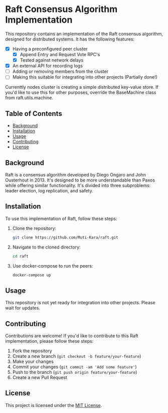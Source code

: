 # Raft Consensus Algorithm Implementation

This repository contains an implementation of the Raft consensus algorithm, designed for distributed systems. It has the following features:

- [x] Having a preconfigured peer cluster
    - [x] Append Entry and Request Vote RPC's
    - [x] Tested against network delays
- [x] An external API for recording logs
- [ ] Adding or removing members from the cluster
- [ ] Making this suitable for integrating into other projects (Partially done!)

Currenttly nodes cluster is creating a simple distributed key-value store. If you'd like to use this for other purposes, override the BaseMachine class from raft.utils.machine.

## Table of Contents

- [Background](#background)
- [Installation](#installation)
- [Usage](#usage)
- [Contributing](#contributing)
- [License](#license)

## Background

Raft is a consensus algorithm developed by Diego Ongaro and John Ousterhout in 2013. It's designed to be more understandable than Paxos while offering similar functionality. It's divided into three subproblems: leader election, log replication, and safety.

## Installation

To use this implementation of Raft, follow these steps:

1. Clone the repository:
    ```bash
    git clone https://github.com/Muti-Kara/raft.git
    ```

2. Navigate to the cloned directory:
    ```bash
    cd raft
    ```

3. Use docker-compose to run the peers:
    ```bash
    docker-compose up
    ```

## Usage

This repository is not yet ready for integration into other projects. Please wait for updates.

## Contributing

Contributions are welcome! If you'd like to contribute to this Raft implementation, please follow these steps:

1. Fork the repository
2. Create a new branch (`git checkout -b feature/your-feature`)
3. Make your changes
4. Commit your changes (`git commit -am 'Add some feature'`)
5. Push to the branch (`git push origin feature/your-feature`)
6. Create a new Pull Request

## License

This project is licensed under the [MIT License](LICENSE).
